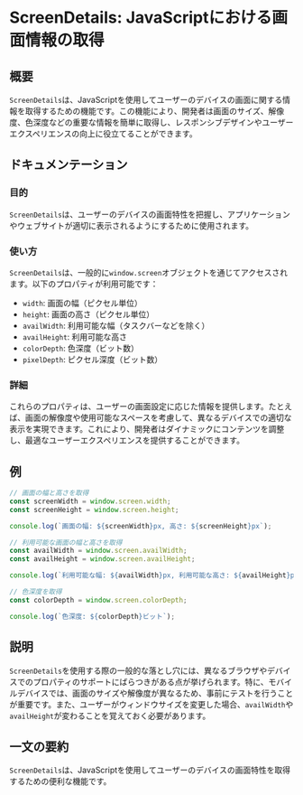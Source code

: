 <!--
Meta Description: # ScreenDetails: JavaScriptにおける画面情報の取得 ## 概要 `ScreenDetails`は、JavaScriptを使用してユーザーのデバイスの画面に関する情報を取得するための機能です。この機能により、開発者は画面のサイズ、解像度、色深度などの重要な情報を簡単に取得し、...
Meta Keywords: screendetails, window, screen, availwidth, availheight
-->

# ScreenDetails: JavaScriptにおける画面情報の取得

## 概要
`ScreenDetails`は、JavaScriptを使用してユーザーのデバイスの画面に関する情報を取得するための機能です。この機能により、開発者は画面のサイズ、解像度、色深度などの重要な情報を簡単に取得し、レスポンシブデザインやユーザーエクスペリエンスの向上に役立てることができます。

## ドキュメンテーション

### 目的
`ScreenDetails`は、ユーザーのデバイスの画面特性を把握し、アプリケーションやウェブサイトが適切に表示されるようにするために使用されます。

### 使い方
`ScreenDetails`は、一般的に`window.screen`オブジェクトを通じてアクセスされます。以下のプロパティが利用可能です：

- `width`: 画面の幅（ピクセル単位）
- `height`: 画面の高さ（ピクセル単位）
- `availWidth`: 利用可能な幅（タスクバーなどを除く）
- `availHeight`: 利用可能な高さ
- `colorDepth`: 色深度（ビット数）
- `pixelDepth`: ピクセル深度（ビット数）

### 詳細
これらのプロパティは、ユーザーの画面設定に応じた情報を提供します。たとえば、画面の解像度や使用可能なスペースを考慮して、異なるデバイスでの適切な表示を実現できます。これにより、開発者はダイナミックにコンテンツを調整し、最適なユーザーエクスペリエンスを提供することができます。

## 例

```javascript
// 画面の幅と高さを取得
const screenWidth = window.screen.width;
const screenHeight = window.screen.height;

console.log(`画面の幅: ${screenWidth}px, 高さ: ${screenHeight}px`);

// 利用可能な画面の幅と高さを取得
const availWidth = window.screen.availWidth;
const availHeight = window.screen.availHeight;

console.log(`利用可能な幅: ${availWidth}px, 利用可能な高さ: ${availHeight}px`);

// 色深度を取得
const colorDepth = window.screen.colorDepth;

console.log(`色深度: ${colorDepth}ビット`);
```

## 説明
`ScreenDetails`を使用する際の一般的な落とし穴には、異なるブラウザやデバイスでのプロパティのサポートにばらつきがある点が挙げられます。特に、モバイルデバイスでは、画面のサイズや解像度が異なるため、事前にテストを行うことが重要です。また、ユーザーがウィンドウサイズを変更した場合、`availWidth`や`availHeight`が変わることを覚えておく必要があります。

## 一文の要約
`ScreenDetails`は、JavaScriptを使用してユーザーのデバイスの画面特性を取得するための便利な機能です。